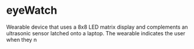 # eyeWatch
Wearable device that uses a 8x8 LED matrix display and complements an ultrasonic sensor latched onto a laptop.  The wearable indicates the user when they n

